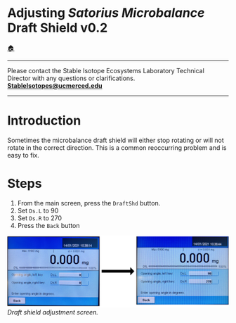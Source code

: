 
# Adjusting *Satorius Microbalance* Draft Shield v0.2

[🏠](../README.md)

***

Please contact the Stable Isotope Ecosystems Laboratory Technical Director with any questions or clarifications. **StableIsotopes@ucmerced.edu**

***

# Introduction

Sometimes the microbalance draft shield will either stop rotating or will not rotate in the correct direction. This is a common reoccurring problem and is easy to fix. 

# Steps
1. From the main screen, press the `DraftShd` button. 
2. Set `Ds.L` to 90
3. Set `Ds.R` to 270
4. Press the `Back` button

![](../figures/microbalance/draft_shield.jpg)
*Draft shield adjustment screen.*